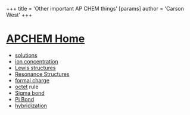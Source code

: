 +++
 title = 'Other important AP CHEM things'
[params]
	author = 'Carson West'
+++
# [APCHEM Home](./../apchem-home/)

- [solutions](./../solutions/)
- [ion concentration](./../ion-concentration/)
- [Lewis structures](./../lewis-structures/)
- [Resonance Structures](./../resonance-structures/)
- [formal charge](./../formal-charge/)
- [octet](./../octet/) rule
- [Sigma bond](./../sigma-bond/)
- [Pi Bond](./../pi-bond/)
- [hybridization](./../hybridization/)